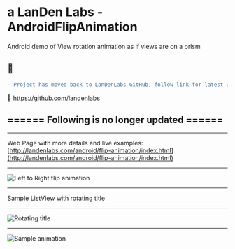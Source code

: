 # a LanDen Labs - AndroidFlipAnimation
Android demo of View rotation animation as if views are on a prism

## &#x1F534;
```diff
- Project has moved back to LanDenLabs GitHub, follow link for latest updates.
``` 
&#x1F534; https://github.com/landenlabs

## ====== Following is no longer updated ======

***
Web Page with more details and live examples:
[http://landenlabs.com/android/flip-animation/index.html](http://landenlabs.com/android/flip-animation/index.html)

***
![Left to Right flip animation](http://landenlabs.com/android/flip-animation/view-flip-y.gif)

***
Sample ListView with rotating title 
***
![Rotating title](http://landenlabs.com/android/flip-animation/twoobjcube.gif)

***
![Sample animation](http://landenlabs.com/android/flip-animation/rot-cmp-y.gif)



